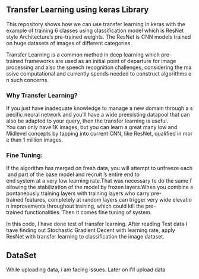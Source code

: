 ## Transfer Learning using keras Library
This repository shows how we can use transfer learning in keras with the example of training 6 classes using classification model which is ResNet style Architecture’s pre-trained weights. The ResNet is CNN models trained on huge datasets of images of different categories.

Transfer Learning is a common method in deep learning which pre-trained frameworks are used as an initial point of departure for image 
processing and also the speech recognition challenges, considering the massive computational and currently spends needed to construct algorithms on such concerns.

### Why Transfer Learning?

If you just have inadequate knowledge to manage a new domain through a specific neural network and you'll have a wide preexisting datapool that can also be adapted to your query, then the transfer learning is useful. 
You can only have 1K images, but you can learn a great many low and 
Midlevel concepts by tapping into current CNN, like ResNet, qualified in more than 1 million images.

### Fine Tuning:

If the algorithm has merged on fresh data, you will attempt to unfreeze each and part of the base model and recruit ’s entire end to
end system at a very low learning rate.That was necessary to do the same following the stabilization of the model by frozen layers.When you combine spontaneously training layers with training layers who carry pre-trained features, completely at random layers can trigger very wide elevation improvements throughout training, which could kill the pre-trained functionalities. Then it comes fine tuning of system.

In this code, I have done test of transfer learning. After reading Test data I have finding out Stochastic Gradient Decent with learning rate, apply ResNet with transfer learning to classification the image dataset.

## DataSet
While uploading data, i am facing issues. Later on I'll upload data


